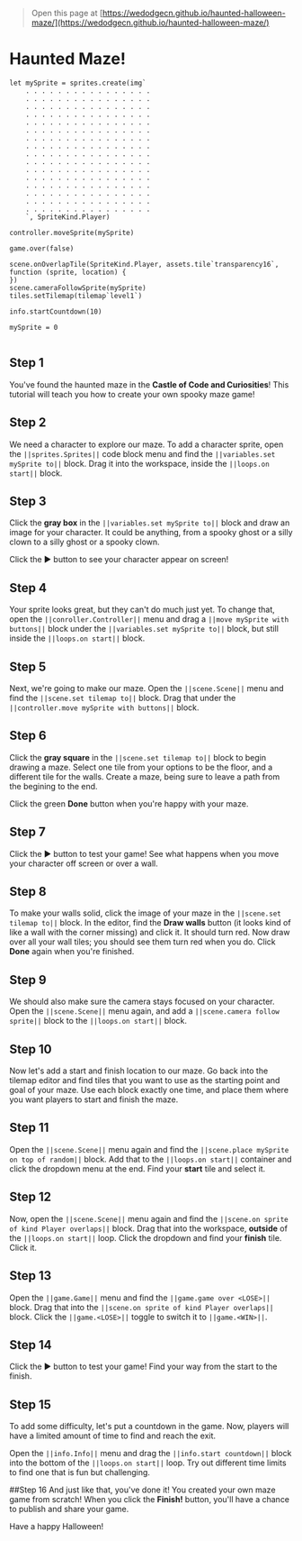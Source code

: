  


> Open this page at [https://wedodgecn.github.io/haunted-halloween-maze/](https://wedodgecn.github.io/haunted-halloween-maze/)

# Haunted Maze!

```blocks
let mySprite = sprites.create(img`
    . . . . . . . . . . . . . . . . 
    . . . . . . . . . . . . . . . . 
    . . . . . . . . . . . . . . . . 
    . . . . . . . . . . . . . . . . 
    . . . . . . . . . . . . . . . . 
    . . . . . . . . . . . . . . . . 
    . . . . . . . . . . . . . . . . 
    . . . . . . . . . . . . . . . . 
    . . . . . . . . . . . . . . . . 
    . . . . . . . . . . . . . . . . 
    . . . . . . . . . . . . . . . . 
    . . . . . . . . . . . . . . . . 
    . . . . . . . . . . . . . . . . 
    . . . . . . . . . . . . . . . . 
    . . . . . . . . . . . . . . . . 
    . . . . . . . . . . . . . . . . 
    `, SpriteKind.Player)

controller.moveSprite(mySprite)

game.over(false)

scene.onOverlapTile(SpriteKind.Player, assets.tile`transparency16`, function (sprite, location) {
})
scene.cameraFollowSprite(mySprite)
tiles.setTilemap(tilemap`level1`)

info.startCountdown(10)

mySprite = 0
```

```template
```


## Step 1
You've found the haunted maze in the **Castle of Code and Curiosities**! 
This tutorial will teach you how to create your own spooky maze game!

## Step 2
We need a character to explore our maze. To add a character sprite, open the 
``||sprites.Sprites||`` code block menu and find the 
``||variables.set mySprite to||`` block. 
Drag it into the workspace, inside the ``||loops.on start||`` block.

## Step 3
Click the **gray box** in the ``||variables.set mySprite to||`` block and 
draw an image for your character. It could be anything, from a spooky ghost 
or a silly clown to a silly ghost or a spooky clown. 

Click the ▶ button to see your character appear on screen!

## Step 4
Your sprite looks great, but they can't do much just yet. To change that, 
open the ``||conroller.Controller||`` menu and drag a 
``||move mySprite with buttons||`` block under the 
``||variables.set mySprite to||`` block, but still inside the 
``||loops.on start||`` block.

## Step 5
Next, we're going to make our maze. Open the ``||scene.Scene||`` menu and find 
the ``||scene.set tilemap to||`` block. Drag that under the 
``||controller.move mySprite with buttons||`` block.

## Step 6
Click the **gray square** in the ``||scene.set tilemap to||`` block to begin 
drawing a maze. Select one tile from your options to be the floor, and a 
different tile for the walls. Create a maze, being sure to leave a path from 
the begining to the end. 

Click the green **Done** button when you're happy with your maze.

## Step 7
Click the ▶ button to test your game! See what happens when you move your 
character off screen or over a wall.

## Step 8
To make your walls solid, click the image of your maze in the 
``||scene.set tilemap to||`` block. In the editor, find the **Draw walls** 
button (it looks kind of like a wall with the corner missing) and click it. 
It should turn red. Now draw over all your wall tiles; you should see them 
turn red when you do. Click **Done** again when you're finished. 

## Step 9
We should also make sure the camera stays focused on your character. Open the 
``||scene.Scene||`` menu again, and add a ``||scene.camera follow sprite||`` 
block to the ``||loops.on start||`` block.

## Step 10
Now let's add a start and finish location to our maze. Go back into the tilemap 
editor and find tiles that you want to use as the starting point and goal of 
your maze. Use each block exactly one time, and place them where you want 
players to start and finish the maze.

## Step 11
Open the ``||scene.Scene||`` menu again and find the 
``||scene.place mySprite on top of random||`` block. Add that to the 
``||loops.on start||`` container and click the dropdown menu at the end. 
Find your **start** tile and select it.

## Step 12
Now, open the ``||scene.Scene||`` menu again and find the 
``||scene.on sprite of kind Player overlaps||`` block. Drag that into the 
workspace, **outside** of the ``||loops.on start||`` loop. Click the 
dropdown and find your **finish** tile. Click it.

## Step 13
Open the ``||game.Game||`` menu and find the ``||game.game over <LOSE>||`` block. 
Drag that into the ``||scene.on sprite of kind Player overlaps||`` block. Click
the ``||game.<LOSE>||`` toggle to switch it to ``||game.<WIN>||``. 

## Step 14
Click the ▶ button to test your game! Find your way from the start to the finish.

## Step 15
To add some difficulty, let's put a countdown in the game. Now, players will 
have a limited amount of time to find and reach the exit.

Open the ``||info.Info||`` menu and drag the ``||info.start countdown||`` block 
into the bottom of the ``||loops.on start||`` loop. Try out different time 
limits to find one that is fun but challenging.

##Step 16
And just like that, you've done it! You created your own maze game from scratch!
When you click the **Finish!** button, you'll have a chance to publish and share 
your game.

Have a happy Halloween!